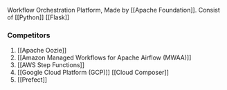 
Workflow Orchestration Platform, Made by [[Apache Foundation]].
Consist of [[Python]] [[Flask]]

### Competitors
1. [[Apache Oozie]]
2. [[Amazon Managed Workflows for Apache Airflow (MWAA)]]
3. [[AWS Step Functions]]
4. [[Google Cloud Platform (GCP)]] [[Cloud Composer]]
5. [[Prefect]]
